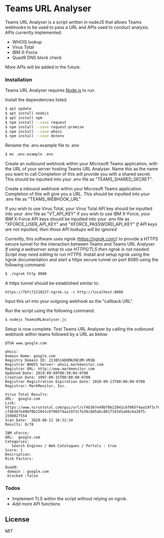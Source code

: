 # Teams URL Analyser

Teams URL Analyser is a script written in nodeJS that allows Teams webhooks to be used to pass a URL and APIs used to conduct analysis.
APIs currently implemented:
  - WHOIS lookup
  - Virus Total
  - IBM X-Force
  - Quad9 DNS block check

More APIs will be added in the future.

### Installation

Teams URL Analyser requires [Node.js](https://nodejs.org/) to run.

Install the dependencies listed.

```sh
$ apt update
$ apt install nodejs
$ apt install npm
$ npm install --save request
$ npm install --save request-promise
$ npm install --save whois
$ npm install --save dotenv
```

Rename the .env.example file to .env

```sh
$ mv .env.example .env
```

Create an outbound webhook within your Microsoft Teams application, with the URL of your server hosting Teams URL Analyser. Name this as the name you want to call  Completion of this will provide you with a shared secret. This should be inputted into your .env file as "TEAMS\_SHARED\_SECRET". 

Create a inbound webhook within your Microsoft Teams application. Completion of this will give you a URL. This should be inputted into your .env file as "TEAMS\_WEBHOOK\_URL"

If you wish to use Virus Total, your Virus Total API key should be inputted into your .env file as "VT\_API\_KEY"
If you wish to use IBM X-Force, your IBM X-Force API keys should be inputted into your .env file as "XFORCE\_USER\_API\_KEY" and "XFORCE\_PASSWORD\_API\_KEY"
*If API keys are not inputted, then those API lookups will be ignored*

Currently, this software uses ngrok (https://ngrok.com/) to provide a HTTPS secure tunnel for the interaction between Teams and Teams URL Analyser.
*If using a webserver setup to use HTTPS/TLS then ngrok is not needed. Script may need editing to run HTTPS.*
Install and setup ngrok using the ngrok documentation and start a https secure tunnel on port 8080 using the following command:

```sh
$ ./ngrok http 8080
```

A https tunnel should be established similar to:

```
https://7bfc7221822f.ngrok.io -> http://localhost:8080
```

Input this url into your outgoing webhook as the "callback URL".



Run the script using the following command:

```sh
$ nodejs TeamsURLAnalyser.js
```

Setup is now complete. 
Test Teams URL Analyser by calling the outbound webhook within teams followed by a URL as below:
```
@TUA www.google.com
```
```
whois:
Domain Name: google.com
Registry Domain ID: 2138514DOMAINCOM-VRSN
Registrar WHOIS Server: whois.markmonitor.com
Registrar URL: http://www.markmonitor.com
Updated Date: 2019-09-09T08:39:04-0700
Creation Date: 1997-09-15T00:00:00-0700
Registrar Registration Expiration Date: 2028-09-13T00:00:00-0700
Registrar: MarkMonitor, Inc.

Virus Total Results:   
URL:  google.com
Link:  https://www.virustotal.com/gui/url/cf4b367e49bf0b22041c6f065f4aa19f3cfe39c8d5abc0617343d1a66c6a26f5/detection/u-cf4b367e49bf0b22041c6f065f4aa19f3cfe39c8d5abc0617343d1a66c6a26f5-1598027554
Scan Date:  2020-08-21 16:32:34
Results: 0/78

IBM xForce:
URL:  google.com    
Categories:
   Search Engines / Web Catalogues / Portals : true
Score: 1   
Description:    
Risk Factors:    

Quad9:
 domain : google.com
 blocked :false
```
### Todos

 - Implement TLS within the script without relying on ngrok.
 - Add more API functions

License
----
MIT
